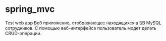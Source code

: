 # spring_mvc
Test web app 
Веб приложение, отображающее находящихся в БВ MySQL сотрудников. С помощью веб-интерфейса пользователь модет делать CRUD-операции.
